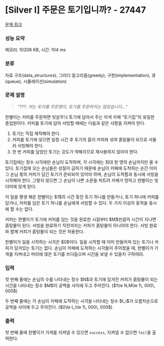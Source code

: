 # [Silver I] 주문은 토기입니까? - 27447 

[문제 링크](https://www.acmicpc.net/problem/27447) 

### 성능 요약

메모리: 10208 KB, 시간: 104 ms

### 분류

자료 구조(data_structures), 그리디 알고리즘(greedy), 구현(implementation), 큐(queue), 시뮬레이션(simulation)

### 문제 설명

<blockquote>
<p><em>“???: 저는 토끼를 주문했지, 토기를 주문하지는 않았습니다…”</em></p>
</blockquote>

<p>한별이는 커피를 주문하면 빗살무늬 토기에 담아서 주는 이색 카페 “토기집”의 유일한 종업원이다. 커피를 토기에 담아 서빙할 때에는 다음과 같은 사항을 지켜야 한다.</p>

<ol>
	<li>토기는 직접 제작해야 한다.</li>
	<li>커피를 토기에 넣으면 일정 시간 후 토기의 흙이 커피와 섞여 흙탕물이 되므로 서둘러 서빙해야 한다.</li>
	<li>한 번 커피를 담았던 토기는 강도가 약해지므로 재사용하지 않아야 한다.</li>
</ol>

<p>토기집에는 정수 시각에만 손님이 도착하며, 각 시각에는 최대 한 명의 손님까지만 올 수 있다. 토기집에 오는 손님들은 성질이 급하기 때문에 손님이 카페에 도착하는 순간 이미 그 손님 몫의 커피가 담긴 토기가 준비되어 있어야 하며, 손님이 도착함과 동시에 서빙을 시작해야 한다. 그렇지 않으면 그 손님이 나쁜 소문을 퍼트려 카페가 망하고 한별이는 빚더미에 앉게 된다.</p>

<p>이 일을 평생 해온 한별이는 $1$의 시간 동안 토기 하나를 만들거나, 토기 하나에 커피를 담거나, 커피를 담은 토기 하나를 손님에게 서빙할 수 있다. 두 가지 이상의 동작을 동시에 할 수는 없다.</p>

<p>커피는 한별이가 토기에 커피를 담는 것을 완료한 시점부터 $M$만큼의 시간이 지나면 흙탕물이 된다. 서빙을 완료하기 직전까지는 커피가 흙탕물이 아니어야 한다. 서빙 완료와 함께 커피가 흙탕물이 되는 것은 허용한다.</p>

<p>한별이가 일을 시작하는 시각은 $0$이다. 일을 시작할 때 이미 만들어져 있는 토기나 커피가 담겨있는 토기는 없다. 손님이 카페에 도착하는 시각들이 주어졌을 때, 한별이가 가게를 지켜내고 머리에 얹은 토기를 쓰다듬으며 시간을 보낼 수 있을지 구하여라.</p>

### 입력 

 <p>첫 번째 줄에는 손님의 수를 나타내는 정수 $N$과 토기에 담겨진 커피가 흙탕물이 되는 시간을 나타내는 정수 $M$이 공백을 사이에 두고 주어진다. ($1\le N,M\le 1\, 000\, 000$)</p>

<p>두 번째 줄에는 각 손님이 카페에 도착하는 시각을 나타내는 정수 $t_i$가 오름차순으로 공백을 사이에 두고 주어진다. ($0\le t_i\le 1\, 000\, 000$)</p>

### 출력 

 <p>첫 번째 줄에 한별이가 가게를 지켜낼 수 있으면 <code>success</code>, 지켜낼 수 없으면 <code>fail</code>을 출력한다.</p>

